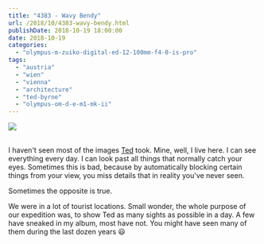 ```yaml
---
title: "4383 - Wavy Bendy"
url: /2018/10/4383-wavy-bendy.html
publishDate: 2018-10-19 18:00:00
date: 2018-10-19
categories: 
  - "olympus-m-zuiko-digital-ed-12-100mm-f4-0-is-pro"
tags: 
  - "austria"
  - "wien"
  - "vienna"
  - "architecture"
  - "ted-byrne"
  - "olympus-om-d-e-m1-mk-ii"
---
```

<div class="container">
<div class="center"><a target="_blank" href="https://d25zfm9zpd7gm5.cloudfront.net/1200x1200/2017/20170802_154027_lr.jpg"><img class="webfeedsFeaturedVisual" src="https://d25zfm9zpd7gm5.cloudfront.net/0600x0600/2017/20170802_154027_lr.jpg" /></a></div>
</div>
<br />

I haven't seen most of the images
[Ted](https://imagefiction.blogspot.com/) took. Mine, well, I live
here. I can see everything every day. I can look past all things
that normally catch your eyes. Sometimes this is bad, because by
automatically blocking certain things from your view, you miss
details that in reality you've never seen.

Sometimes the opposite is true.

We were in a lot of tourist locations. Small wonder, the whole
purpose of our expedition was, to show Ted as many sights as
possible in a day. A few have sneaked in my album, most have not.
You might have seen many of them during the last dozen years
:smiley: